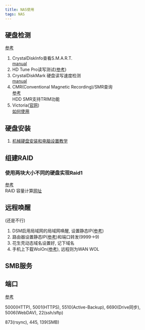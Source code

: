 ```yaml
---
title: NAS使用
tags: NAS
---
```

## 硬盘检测
[参考](https://post.smzdm.com/p/az5eqq9r/)
1. CrystalDiskInfo查看S.M.A.R.T.  
[manual](https://crystalmark.info/en/software/CrystalDiskInfo/)
2. HD Tune Pro读写测试([参考](https://www.zhihu.com/tardis/bd/art/577660899))
3. CrystalDiskMark 硬盘读写速度检测  
[manual](https://crystalmark.info/en/software/crystaldiskmark/)
4. CMR(Conventional Magnetic Recording)/SMR查询  
[参考](https://zhuanlan.zhihu.com/p/570142810)  
HDD SMR支持TRIM功能
5. Victoria([官网](https://hdd.by/victoria/))  
[如何使用](https://www.cnblogs.com/kjcy8/p/17037779.html)

## 硬盘安装
1. [机械硬盘安装和电脑设置教学](https://www.bilibili.com/video/BV1kY411K75H)

## 组建RAID
### 使用两块大小不同的硬盘实现Raid1
[参考](https://blog.csdn.net/sunhaobo1996/article/details/86040363)  
RAID 容量计算[网址](https://www.synology.cn/zh-cn/support/RAID_calculator)

## 远程唤醒
(还是不行)
1. DSM启用局域网的局域网唤醒, 设置静态IP([参考](https://zhuanlan.zhihu.com/p/66867515))
2. 路由器设置静态IP([参考](https://zhuanlan.zhihu.com/p/64085840))和端口转发(9999→9)
3. 花生壳动态域名设置好, 记下域名
4. 手机上下载WolOn([参考](https://post.smzdm.com/p/a3gvkwv5/)), 远程则为WAN WOL

## SMB服务

## 端口
[参考](https://kb.synology.cn/zh-cn/DSM/tutorial/What_network_ports_are_used_by_Synology_services)

5000(HTTP), 5001(HTTPS), 5510(Active-Backup), 6690(Drive同步), 5006(WebDAV), 22(ssh/sftp)

873(rsync), 445, 139(SMB)
